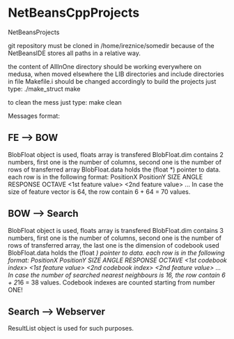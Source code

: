 NetBeansCppProjects
===================

NetBeansProjects

git repository must be cloned in /home/ireznice/somedir
because of the NetBeansIDE stores all paths in a relative way.

the content of AllInOne directory should be working everywhere on medusa, 
when moved elsewhere the LIB directories and include directories in file Makefile.i should be changed accordingly
to build the projects just type:
./make_struct
make

to clean the mess just type: 
make clean


Messages format:

FE --> BOW
----------

BlobFloat object is used, floats array is transfered
BlobFloat.dim contains 2 numbers, first one is the number of columns, second one is the number of rows of transferred array
BlobFloat.data holds the (float *) pointer to data.
each row is in the following format:
PositionX PositionY SIZE ANGLE RESPONSE OCTAVE <1st feature value> <2nd feature value> ... <last feature value> 
In case the size of feature vector is 64, the row contain 6 + 64 = 70 values. 


BOW --> Search
--------------

BlobFloat object is used, floats array is transfered
BlobFloat.dim contains 3 numbers, first one is the number of columns, second one is the number of rows of transferred array, the last one is the dimension of codebook used
BlobFloat.data holds the (float *) pointer to data.
each row is in the following format:
PositionX PositionY SIZE ANGLE RESPONSE OCTAVE <1st codebook index> <1st feature value> <2nd codebook index> <2nd feature value> ... <last codebook index> <last feature value>
In case the number of searched nearest neighbours is 16, the row contain 6 + 2*16 = 38 values.
Codebook indexes are counted starting from number ONE!


Search --> Webserver
--------------------

ResultList object is used for such purposes.

